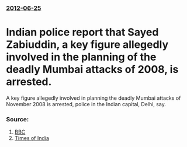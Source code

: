 ### [2012-06-25](/news/2012/06/25/index.md)

# Indian police report that Sayed Zabiuddin, a key figure allegedly involved in the planning of the deadly Mumbai attacks of 2008, is arrested. 

A key figure allegedly involved in planning the deadly Mumbai attacks of November 2008 is arrested, police in the Indian capital, Delhi, say.


### Source:

1. [BBC](http://www.bbc.co.uk/news/world-asia-india-18576435)
2. [Times of India](http://timesofindia.indiatimes.com/city/mumbai/Jundal-deported-from-Saudi-Arabia/articleshow/14393825.cms)

